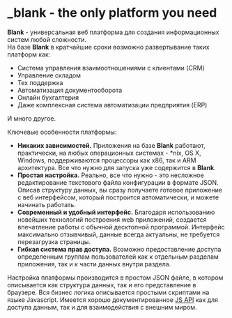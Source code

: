 _blank - the only platform you need
=======

**Blank** - универсальная веб платформа для создания информационных систем любой сложности.  
На базе **Blank** в кратчайшие сроки возможно развертывание таких платформ как:
* Система управления взаимоотношениями с клиентами (CRM)
* Управление складом
* Тех поддержка 
* Автоматизация документооборота
* Онлайн бухгалтерия
* Даже комплексная система автоматизации предприятия (ERP)
 
И много другое.

Ключевые особенности платформы:
* **Никаких зависимостей.** Приложения на базе **Blank** работают, практически, на любых операционных системах - \*nix, OS X, Windows, поддерживаются процессоры как x86, так и ARM архитектура. Все что нужно для запуска уже содержится в **Blank**.  
* **Простая настройка.** Реально, все что нужно - это несложное редактирование текстового файла конфигурации в формате JSON. Описав структуру данных, вы сразу получаете готовое приложение с веб интерфейсом, который построится автоматически, и можете начинать работать.
* **Современный и удобный интерфейс.** Благодаря использованию новейших технологий построения web приложений, создается впечатление работы с обычной десктопной программой. Интерфейс максимально отзывчивый, данные всегда актуальны, не требуется перезагрузка страницы.
* **Гибкая система прав доступа.** Возможно предоставление доступа определенным группам пользователей как к отдельным разделам приложения, так и к части данных внутри раздела.

Настройка платформы производится в простом JSON файле, в котором описывается как структура данных, так и его представление в браузере. Вся бизнес логика описывается простыми скриптами на языке Javascript. Имеется хорошо документированное [JS API](js_api.html) как для доступа данным, так и для взаимодействия с внешним миром.   
